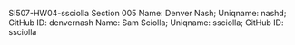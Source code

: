 SI507-HW04-ssciolla
Section 005
Name: Denver Nash; Uniqname: nashd; GitHub ID: denvernash
Name: Sam Sciolla; Uniqname: ssciolla; GitHub ID: ssciolla
